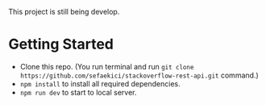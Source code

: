 This project is still being develop.


# Getting Started


* Clone this repo. (You run terminal and run ``` git clone https://github.com/sefaekici/stackoverflow-rest-api.git ``` command.)
* ```npm install``` to install all required dependencies.
* ```npm run dev``` to start to local server.




